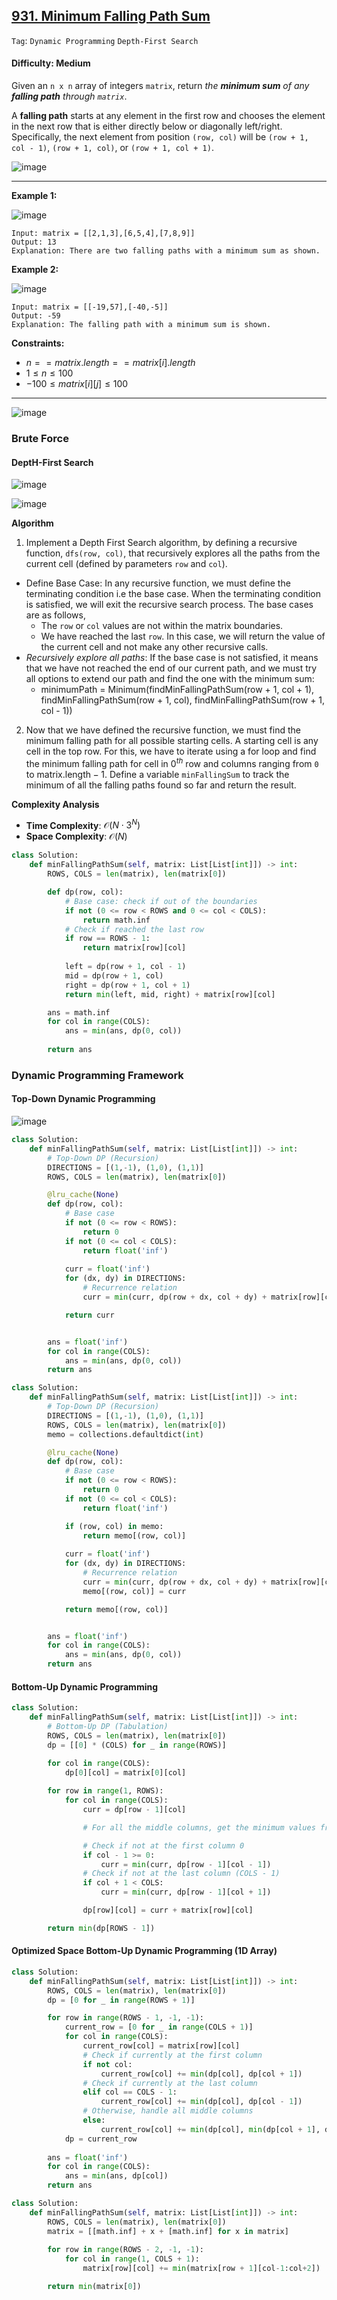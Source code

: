 ## [931. Minimum Falling Path Sum](https://leetcode.com/problems/minimum-falling-path-sum)

```Tag```: ```Dynamic Programming``` ```Depth-First Search```

#### Difficulty: Medium

Given an ```n x n``` array of integers ```matrix```, return _the __minimum sum__ of any __falling path__ through ```matrix```_.

A __falling path__ starts at any element in the first row and chooses the element in the next row that is either directly below or diagonally left/right. Specifically, the next element from position ```(row, col)``` will be ```(row + 1, col - 1)```, ```(row + 1, col)```, or ```(row + 1, col + 1)```.

![image](https://github.com/quananhle/Python/assets/35042430/01313021-4bd2-4ebf-b71c-2499d3d29437)

---

__Example 1:__

![image](https://assets.leetcode.com/uploads/2021/11/03/failing1-grid.jpg)
```
Input: matrix = [[2,1,3],[6,5,4],[7,8,9]]
Output: 13
Explanation: There are two falling paths with a minimum sum as shown.
```

__Example 2:__

![image](https://assets.leetcode.com/uploads/2021/11/03/failing2-grid.jpg)
```
Input: matrix = [[-19,57],[-40,-5]]
Output: -59
Explanation: The falling path with a minimum sum is shown.
```

__Constraints:__

- $n == matrix.length == matrix[i].length$
- $1 \le n \le 100$
- $-100 \le matrix[i][j] \le 100$

---

![image](https://leetcode.com/problems/minimum-falling-path-sum/solutions/2108185/Figures/931/931_overview.png)

### Brute Force

#### DeptH-First Search

![image](https://leetcode.com/problems/minimum-falling-path-sum/Figures/931/931_example_problem.png)

![image](https://leetcode.com/problems/minimum-falling-path-sum/Figures/931/931_example_3possibilities.png)

__Algorithm__

1. Implement a Depth First Search algorithm, by defining a recursive function, ```dfs(row, col)```, that recursively explores all the paths from the current cell (defined by parameters ```row``` and ```col```).
  - Define Base Case: In any recursive function, we must define the terminating condition i.e the base case. When the terminating condition is satisfied, we will exit the recursive search process. The base cases are as follows,
    - The ```row``` or ```col``` values are not within the matrix boundaries.
    - We have reached the last ```row```. In this case, we will return the value of the current cell and not make any other recursive calls.
  - _Recursively explore all paths_: If the base case is not satisfied, it means that we have not reached the end of our current path, and we must try all options to extend our path and find the one with the minimum sum:
    - minimumPath = Minimum(findMinFallingPathSum(row + 1, col + 1), findMinFallingPathSum(row + 1, col), findMinFallingPathSum(row + 1, col - 1))
2. Now that we have defined the recursive function, we must find the minimum falling path for all possible starting cells. A starting cell is any cell in the top row. For this, we have to iterate using a for loop and find the minimum falling path for cell in $0^{th}$ row and columns ranging from ```0``` to $\text{matrix.length} - 1$. Define a variable ```minFallingSum``` to track the minimum of all the falling paths found so far and return the result.

__Complexity Analysis__

- __Time Complexity__: $\mathcal{O}({N} \cdot 3^{N})$
- __Space Complexity__: $\mathcal{O}(N)$

```Python
class Solution:
    def minFallingPathSum(self, matrix: List[List[int]]) -> int:
        ROWS, COLS = len(matrix), len(matrix[0])

        def dp(row, col):
            # Base case: check if out of the boundaries
            if not (0 <= row < ROWS and 0 <= col < COLS):
                return math.inf
            # Check if reached the last row
            if row == ROWS - 1:
                return matrix[row][col]
            
            left = dp(row + 1, col - 1)
            mid = dp(row + 1, col)
            right = dp(row + 1, col + 1)
            return min(left, mid, right) + matrix[row][col]

        ans = math.inf
        for col in range(COLS):
            ans = min(ans, dp(0, col))
        
        return ans
```

### Dynamic Programming Framework

#### Top-Down Dynamic Programming

![image](https://leetcode.com/problems/minimum-falling-path-sum/solutions/2108185/Figures/931/931_recursion_tree.png)

```Python
class Solution:
    def minFallingPathSum(self, matrix: List[List[int]]) -> int:
        # Top-Down DP (Recursion)
        DIRECTIONS = [(1,-1), (1,0), (1,1)]
        ROWS, COLS = len(matrix), len(matrix[0])

        @lru_cache(None)
        def dp(row, col):
            # Base case
            if not (0 <= row < ROWS):
                return 0
            if not (0 <= col < COLS):
                return float('inf')
            
            curr = float('inf')
            for (dx, dy) in DIRECTIONS:
                # Recurrence relation
                curr = min(curr, dp(row + dx, col + dy) + matrix[row][col])

            return curr


        ans = float('inf')
        for col in range(COLS):
            ans = min(ans, dp(0, col))
        return ans
```

```Python
class Solution:
    def minFallingPathSum(self, matrix: List[List[int]]) -> int:
        # Top-Down DP (Recursion)
        DIRECTIONS = [(1,-1), (1,0), (1,1)]
        ROWS, COLS = len(matrix), len(matrix[0])
        memo = collections.defaultdict(int)

        @lru_cache(None)
        def dp(row, col):
            # Base case
            if not (0 <= row < ROWS):
                return 0
            if not (0 <= col < COLS):
                return float('inf')

            if (row, col) in memo:
                return memo[(row, col)]
            
            curr = float('inf')
            for (dx, dy) in DIRECTIONS:
                # Recurrence relation
                curr = min(curr, dp(row + dx, col + dy) + matrix[row][col])
                memo[(row, col)] = curr

            return memo[(row, col)]


        ans = float('inf')
        for col in range(COLS):
            ans = min(ans, dp(0, col))
        return ans
```
#### Bottom-Up Dynamic Programming

```Python
class Solution:
    def minFallingPathSum(self, matrix: List[List[int]]) -> int:
        # Bottom-Up DP (Tabulation)
        ROWS, COLS = len(matrix), len(matrix[0])
        dp = [[0] * (COLS) for _ in range(ROWS)]

        for col in range(COLS):
            dp[0][col] = matrix[0][col]
        
        for row in range(1, ROWS):
            for col in range(COLS):
                curr = dp[row - 1][col]

                # For all the middle columns, get the minimum values from all cells in previous row

                # Check if not at the first column 0
                if col - 1 >= 0:
                    curr = min(curr, dp[row - 1][col - 1])
                # Check if not at the last column (COLS - 1)
                if col + 1 < COLS:
                    curr = min(curr, dp[row - 1][col + 1])

                dp[row][col] = curr + matrix[row][col]

        return min(dp[ROWS - 1])
```

#### Optimized Space Bottom-Up Dynamic Programming (1D Array)

```Python
class Solution:
    def minFallingPathSum(self, matrix: List[List[int]]) -> int:
        ROWS, COLS = len(matrix), len(matrix[0])
        dp = [0 for _ in range(ROWS + 1)]

        for row in range(ROWS - 1, -1, -1):
            current_row = [0 for _ in range(COLS + 1)]
            for col in range(COLS):
                current_row[col] = matrix[row][col]
                # Check if currently at the first column
                if not col:
                    current_row[col] += min(dp[col], dp[col + 1])
                # Check if currently at the last column
                elif col == COLS - 1:
                    current_row[col] += min(dp[col], dp[col - 1])
                # Otherwise, handle all middle columns
                else:
                    current_row[col] += min(dp[col], min(dp[col + 1], dp[col - 1]))
            dp = current_row
        
        ans = float('inf')
        for col in range(COLS):
            ans = min(ans, dp[col])
        return ans
```

```Python
class Solution:
    def minFallingPathSum(self, matrix: List[List[int]]) -> int:
        ROWS, COLS = len(matrix), len(matrix[0])
        matrix = [[math.inf] + x + [math.inf] for x in matrix]
        
        for row in range(ROWS - 2, -1, -1):
            for col in range(1, COLS + 1):
                matrix[row][col] += min(matrix[row + 1][col-1:col+2])

        return min(matrix[0])
```

